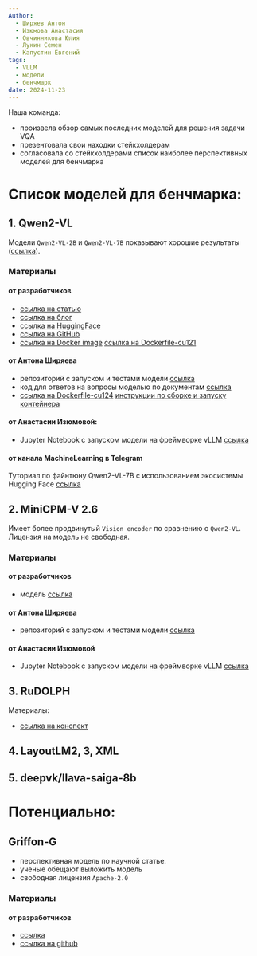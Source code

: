 ```yaml
---
Author:
  - Ширяев Антон
  - Изюмова Анастасия
  - Овчинникова Юлия
  - Лукин Семен
  - Капустин Евгений
tags:
  - VLLM
  - модели
  - бенчмарк
date: 2024-11-23
---
```

Наша команда:
* произвела обзор самых последних моделей для решения задачи VQA
* презентовала свои находки стейкхолдерам
* согласовала со стейкхолдерами список наиболее перспективных моделей для бенчмарка
# Список моделей для бенчмарка:

## 1. Qwen2-VL

 Модели `Qwen2-VL-2B` и `Qwen2-VL-7B` показывают хорошие результаты ([ссылка](https://gitlab.com/document_vqa/qwen2-vl#результаты-тестов-модели-qwen2-vl-2b-instruct)).
### Материалы

#### от разработчиков
* [ссылка на статью](https://arxiv.org/pdf/2409.12191)
* [ссылка на блог](https://qwenlm.github.io/blog/qwen2-vl/)
* [ссылка на HuggingFace](https://huggingface.co/Qwen/Qwen2-VL-7B-Instruct)
* [ссылка на GitHub](https://github.com/QwenLM/Qwen2-VL) 
* [ссылка на Docker image](https://github.com/QwenLM/Qwen2-VL?tab=readme-ov-file#-docker) [ссылка на Dockerfile-cu121](https://github.com/QwenLM/Qwen2-VL/blob/main/docker/Dockerfile-cu121)

#### от Антона Ширяева
* репозиторий с запуском и тестами модели [ссылка](https://gitlab.com/document_vqa/qwen2-vl)
* код для ответов на вопросы моделью по документам [ссылка](https://gitlab.com/document_vqa/qwen2-vl/-/blob/main/src/run_predict.py?ref_type=heads)
* [ссылка на Dockerfile-cu124](https://github.com/QwenLM/Qwen2-VL/blob/main/docker/Dockerfile-cu121) [инструкции по сборке и запуску контейнера](https://gitlab.com/document_vqa/qwen2-vl#docker-контейнер)

#### от Анастасии Изюмовой:
* Jupyter Notebook с запуском модели на фреймворке vLLM [ссылка](../../../files/vlm.ipynb)

#### от канала MachineLearning в Telegram
Туториал по файнтюну Qwen2-VL-7B с использованием экосистемы Hugging Face [ссылка](Туториал%20по%20файнтюну%20Qwen2-VL-7B%20с%20использованием%20экосистемы%20Hugging%20Face.md)

## 2. MiniCPM-V 2.6

Имеет более продвинутый `Vision encoder` по сравнению с `Qwen2-VL`.
Лицензия на модель не свободная.
### Материалы
#### от разработчиков
* модель [ссылка](https://huggingface.co/openbmb/MiniCPM-V-2_6) 
#### от Антона Ширяева
* репозиторий с запуском и тестами модели [ссылка](https://gitlab.com/document_vqa/minicpm-v-2-6)
#### от Анастасии Изюмовой
* Jupyter Notebook с запуском модели на фреймворке vLLM [ссылка](../../../files/vlm.ipynb)
## 3. RuDOLPH

Материалы:
* [ссылка на конспект](../../../cards/Конспект%20Андрей%20Кузнецов%20Мультимодальные%20модели,%20как%20научить%20языковые%20модели%20работать%20не%20только%20с%20текстом.md)
## 4. LayoutLM2, 3, XML
## 5. deepvk/llava-saiga-8b

# Потенциально:

## Griffon-G
* перспективная модель по научной статье.
* ученые обещают выложить модель
* свободная лицензия `Apache-2.0`
### Материалы
#### от разработчиков
* [ссылка](https://paperswithcode.com/paper/griffon-g-bridging-vision-language-and-vision)
* [ссылка на github](https://github.com/jefferyzhan/griffon) 